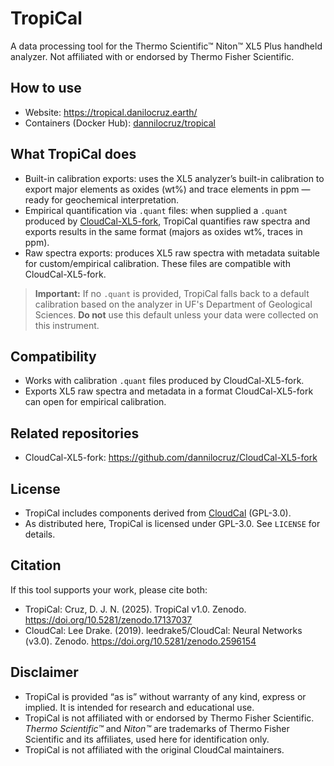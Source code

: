 # TropiCal
A data processing tool for the Thermo Scientific™ Niton™ XL5 Plus handheld analyzer.
Not affiliated with or endorsed by Thermo Fisher Scientific.

## How to use
- Website: https://tropical.danilocruz.earth/
- Containers (Docker Hub): [dannilocruz/tropical](https://hub.docker.com/repository/docker/dannilocruz/tropical/general)

## What TropiCal does
- Built-in calibration exports: uses the XL5 analyzer’s built-in calibration to export major elements as oxides (wt%) and trace elements in ppm — ready for geochemical interpretation.
- Empirical quantification via `.quant` files: when supplied a `.quant` produced by [CloudCal-XL5-fork](https://github.com/dannilocruz/CloudCal-XL5-fork), TropiCal quantifies raw spectra and exports results in the same format (majors as oxides wt%, traces in ppm).
- Raw spectra exports: produces XL5 raw spectra with metadata suitable for custom/empirical calibration. These files are compatible with CloudCal-XL5-fork.

> **Important:** If no `.quant` is provided, TropiCal falls back to a default calibration based on the analyzer in UF's Department of Geological Sciences. **Do not** use this default unless your data were collected on this instrument.

## Compatibility
- Works with calibration `.quant` files produced by CloudCal-XL5-fork.
- Exports XL5 raw spectra and metadata in a format CloudCal-XL5-fork can open for empirical calibration.

## Related repositories
- CloudCal-XL5-fork: https://github.com/dannilocruz/CloudCal-XL5-fork

## License
- TropiCal includes components derived from [CloudCal](https://github.com/leedrake5/CloudCal) (GPL-3.0).  
- As distributed here, TropiCal is licensed under GPL-3.0. See `LICENSE` for details.  

## Citation
If this tool supports your work, please cite both:
- TropiCal: Cruz, D. J. N. (2025). TropiCal v1.0. Zenodo. https://doi.org/10.5281/zenodo.17137037
- CloudCal: Lee Drake. (2019). leedrake5/CloudCal: Neural Networks (v3.0). Zenodo. https://doi.org/10.5281/zenodo.2596154

## Disclaimer

- TropiCal is provided “as is” without warranty of any kind, express or implied. It is intended for research and educational use.
- TropiCal is not affiliated with or endorsed by Thermo Fisher Scientific. *Thermo Scientific™* and *Niton™* are trademarks of Thermo Fisher Scientific and its affiliates, used here for identification only.
- TropiCal is not affiliated with the original CloudCal maintainers.


